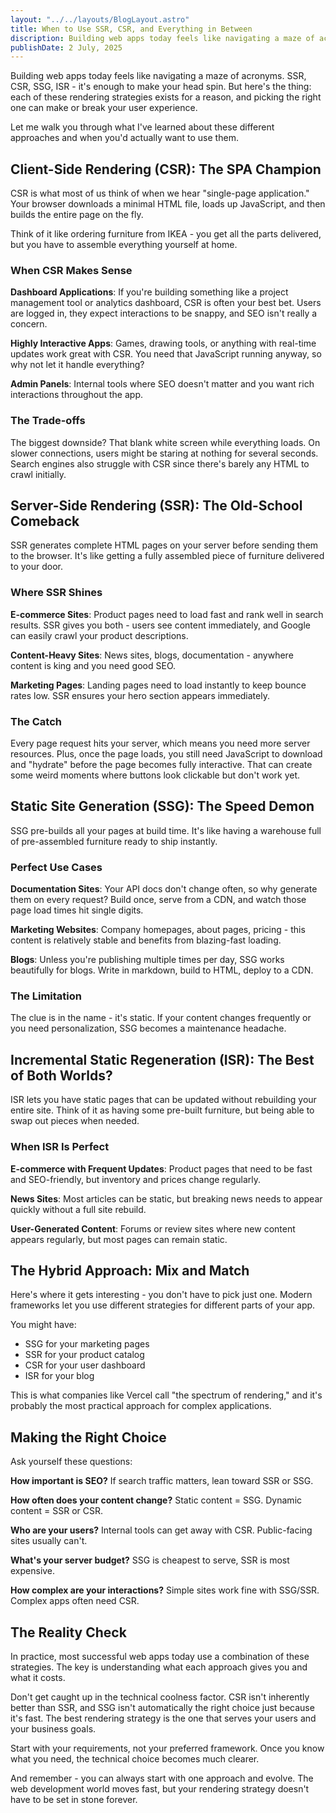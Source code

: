 ```yaml
---
layout: "../../layouts/BlogLayout.astro"
title: When to Use SSR, CSR, and Everything in Between
discription: Building web apps today feels like navigating a maze of acronyms. SSR, CSR, SSG, ISR - it's enough to make your head spin. But here's the thing: each of these rendering strategies exists for a reason
publishDate: 2 July, 2025
---
```

Building web apps today feels like navigating a maze of acronyms. SSR, CSR, SSG, ISR - it's enough to make your head spin. But here's the thing: each of these rendering strategies exists for a reason, and picking the right one can make or break your user experience.

Let me walk you through what I've learned about these different approaches and when you'd actually want to use them.

## Client-Side Rendering (CSR): The SPA Champion

CSR is what most of us think of when we hear "single-page application." Your browser downloads a minimal HTML file, loads up JavaScript, and then builds the entire page on the fly.

Think of it like ordering furniture from IKEA - you get all the parts delivered, but you have to assemble everything yourself at home.

### When CSR Makes Sense

**Dashboard Applications**: If you're building something like a project management tool or analytics dashboard, CSR is often your best bet. Users are logged in, they expect interactions to be snappy, and SEO isn't really a concern.

**Highly Interactive Apps**: Games, drawing tools, or anything with real-time updates work great with CSR. You need that JavaScript running anyway, so why not let it handle everything?

**Admin Panels**: Internal tools where SEO doesn't matter and you want rich interactions throughout the app.

### The Trade-offs

The biggest downside? That blank white screen while everything loads. On slower connections, users might be staring at nothing for several seconds. Search engines also struggle with CSR since there's barely any HTML to crawl initially.

## Server-Side Rendering (SSR): The Old-School Comeback

SSR generates complete HTML pages on your server before sending them to the browser. It's like getting a fully assembled piece of furniture delivered to your door.

### Where SSR Shines

**E-commerce Sites**: Product pages need to load fast and rank well in search results. SSR gives you both - users see content immediately, and Google can easily crawl your product descriptions.

**Content-Heavy Sites**: News sites, blogs, documentation - anywhere content is king and you need good SEO.

**Marketing Pages**: Landing pages need to load instantly to keep bounce rates low. SSR ensures your hero section appears immediately.

### The Catch

Every page request hits your server, which means you need more server resources. Plus, once the page loads, you still need JavaScript to download and "hydrate" before the page becomes fully interactive. That can create some weird moments where buttons look clickable but don't work yet.

## Static Site Generation (SSG): The Speed Demon

SSG pre-builds all your pages at build time. It's like having a warehouse full of pre-assembled furniture ready to ship instantly.

### Perfect Use Cases

**Documentation Sites**: Your API docs don't change often, so why generate them on every request? Build once, serve from a CDN, and watch those page load times hit single digits.

**Marketing Websites**: Company homepages, about pages, pricing - this content is relatively stable and benefits from blazing-fast loading.

**Blogs**: Unless you're publishing multiple times per day, SSG works beautifully for blogs. Write in markdown, build to HTML, deploy to a CDN.

### The Limitation

The clue is in the name - it's static. If your content changes frequently or you need personalization, SSG becomes a maintenance headache.

## Incremental Static Regeneration (ISR): The Best of Both Worlds?

ISR lets you have static pages that can be updated without rebuilding your entire site. Think of it as having some pre-built furniture, but being able to swap out pieces when needed.

### When ISR Is Perfect

**E-commerce with Frequent Updates**: Product pages that need to be fast and SEO-friendly, but inventory and prices change regularly.

**News Sites**: Most articles can be static, but breaking news needs to appear quickly without a full site rebuild.

**User-Generated Content**: Forums or review sites where new content appears regularly, but most pages can remain static.

## The Hybrid Approach: Mix and Match

Here's where it gets interesting - you don't have to pick just one. Modern frameworks let you use different strategies for different parts of your app.

You might have:
- SSG for your marketing pages
- SSR for your product catalog  
- CSR for your user dashboard
- ISR for your blog

This is what companies like Vercel call "the spectrum of rendering," and it's probably the most practical approach for complex applications.

## Making the Right Choice

Ask yourself these questions:

**How important is SEO?** If search traffic matters, lean toward SSR or SSG.

**How often does your content change?** Static content = SSG. Dynamic content = SSR or CSR.

**Who are your users?** Internal tools can get away with CSR. Public-facing sites usually can't.

**What's your server budget?** SSG is cheapest to serve, SSR is most expensive.

**How complex are your interactions?** Simple sites work fine with SSG/SSR. Complex apps often need CSR.

## The Reality Check

In practice, most successful web apps today use a combination of these strategies. The key is understanding what each approach gives you and what it costs.

Don't get caught up in the technical coolness factor. CSR isn't inherently better than SSR, and SSG isn't automatically the right choice just because it's fast. The best rendering strategy is the one that serves your users and your business goals.

Start with your requirements, not your preferred framework. Once you know what you need, the technical choice becomes much clearer.

And remember - you can always start with one approach and evolve. The web development world moves fast, but your rendering strategy doesn't have to be set in stone forever.